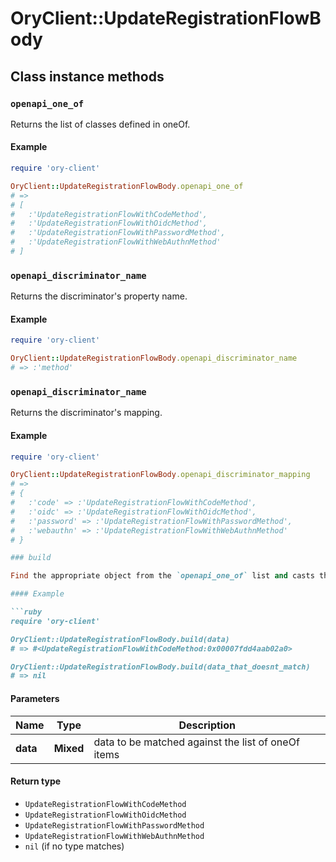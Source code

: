 # OryClient::UpdateRegistrationFlowBody

## Class instance methods

### `openapi_one_of`

Returns the list of classes defined in oneOf.

#### Example

```ruby
require 'ory-client'

OryClient::UpdateRegistrationFlowBody.openapi_one_of
# =>
# [
#   :'UpdateRegistrationFlowWithCodeMethod',
#   :'UpdateRegistrationFlowWithOidcMethod',
#   :'UpdateRegistrationFlowWithPasswordMethod',
#   :'UpdateRegistrationFlowWithWebAuthnMethod'
# ]
```

### `openapi_discriminator_name`

Returns the discriminator's property name.

#### Example

```ruby
require 'ory-client'

OryClient::UpdateRegistrationFlowBody.openapi_discriminator_name
# => :'method'
```

### `openapi_discriminator_name`

Returns the discriminator's mapping.

#### Example

```ruby
require 'ory-client'

OryClient::UpdateRegistrationFlowBody.openapi_discriminator_mapping
# =>
# {
#   :'code' => :'UpdateRegistrationFlowWithCodeMethod',
#   :'oidc' => :'UpdateRegistrationFlowWithOidcMethod',
#   :'password' => :'UpdateRegistrationFlowWithPasswordMethod',
#   :'webauthn' => :'UpdateRegistrationFlowWithWebAuthnMethod'
# }

### build

Find the appropriate object from the `openapi_one_of` list and casts the data into it.

#### Example

```ruby
require 'ory-client'

OryClient::UpdateRegistrationFlowBody.build(data)
# => #<UpdateRegistrationFlowWithCodeMethod:0x00007fdd4aab02a0>

OryClient::UpdateRegistrationFlowBody.build(data_that_doesnt_match)
# => nil
```

#### Parameters

| Name | Type | Description |
| ---- | ---- | ----------- |
| **data** | **Mixed** | data to be matched against the list of oneOf items |

#### Return type

- `UpdateRegistrationFlowWithCodeMethod`
- `UpdateRegistrationFlowWithOidcMethod`
- `UpdateRegistrationFlowWithPasswordMethod`
- `UpdateRegistrationFlowWithWebAuthnMethod`
- `nil` (if no type matches)

